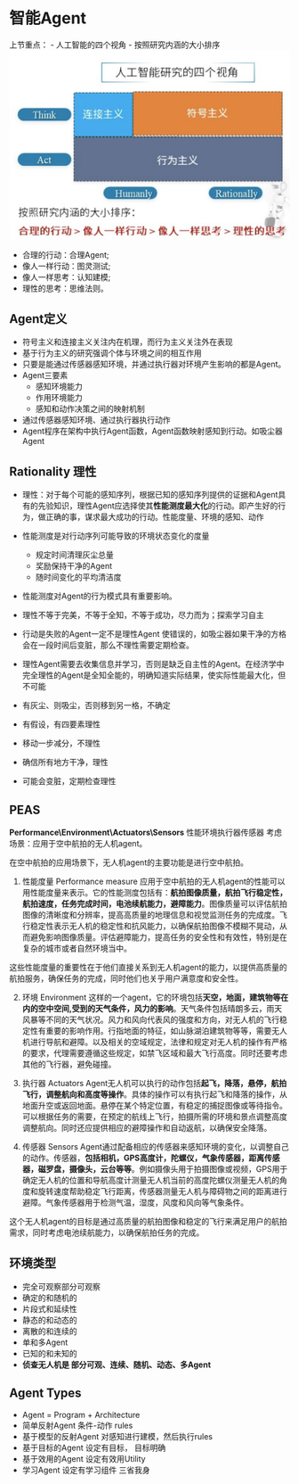 # 智能Agent
上节重点：
    - 人工智能的四个视角
    - 按照研究内涵的大小排序
![fig.1](/人工智能/image/第一部分/fig1.jpg)

- 合理的行动：合理Agent; 
- 像人一样行动：图灵测试; 
- 像人一样思考：认知建模; 
- 理性的思考：思维法则。

## Agent定义
- 符号主义和连接主义关注内在机理，而行为主义关注外在表现
- 基于行为主义的研究强调个体与环境之间的相互作用
- 只要是能通过传感器感知环境，并通过执行器对环境产生影响的都是Agent。
- Agent三要素
  - 感知环境能力
  - 作用环境能力
  - 感知和动作决策之间的映射机制
- 通过传感器感知环境、通过执行器执行动作
- Agent程序在架构中执行Agent函数，Agent函数映射感知到行动。如吸尘器Agent

## Rationality 理性
- 理性：对于每个可能的感知序列，根据已知的感知序列提供的证据和Agent具有的先验知识，理性Agent应选择使其**性能测度最大化**的行动。即产生好的行为，做正确的事，谋求最大成功的行动。性能度量、环境的感知、动作
- 性能测度是对行动序列可能导致的环境状态变化的度量
  - 规定时间清理灰尘总量
  - 奖励保持干净的Agent
  - 随时间变化的平均清洁度
- 性能测度对Agent的行为模式具有重要影响。
- 理性不等于完美，不等于全知，不等于成功，尽力而为；探索学习自主
- 行动是失败的Agent一定不是理性Agent 使错误的，如吸尘器如果干净的方格会在一段时间后变脏，那么不理性需要定期检查。
- 理性Agent需要去收集信息并学习，否则是缺乏自主性的Agent。在经济学中完全理性的Agent是全知全能的，明确知道实际结果，使实际性能最大化，但不可能

- 有灰尘、则吸尘，否则移到另一格，不确定
- 有假设，有四要素理性
- 移动一步减分，不理性
- 确信所有地方干净，理性
- 可能会变脏，定期检查理性

## PEAS 
**Performance\Environment\Actuators\Sensors**
性能环境执行器传感器
考虑场景：应用于空中航拍的无人机agent。

在空中航拍的应用场景下，无人机agent的主要功能是进行空中航拍。
1. 性能度量 Performance measure
应用于空中航拍的无人机agent的性能可以用性能度量来表示。它的性能测度包括有：**航拍图像质量，航拍飞行稳定性，航拍速度，任务完成时间，电池续航能力，避障能力**。图像质量可以评估航拍图像的清晰度和分辨率，提高高质量的地理信息和视觉监测任务的完成度。飞行稳定性表示无人机的稳定性和抗风能力，以确保航拍图像不模糊不晃动，从而避免影响图像质量。评估避障能力，提高任务的安全性和有效性，特别是在复杂的城市或者自然环境当中。

这些性能度量的重要性在于他们直接关系到无人机agent的能力，以提供高质量的航拍服务，确保任务的完成，同时他们也关乎用户满意度和安全性。

2. 环境 Environment
这样的一个agent，它的环境包括**天空，地面，建筑物等在内的空中空间,受到的天气条件，风力的影响**。天气条件包括晴朗多云，雨天风暴等不同的天气状况。风力和风向代表风的强度和方向，对无人机的飞行稳定性有重要的影响作用。行指地面的特征，如山脉湖泊建筑物等等，需要无人机进行导航和避障。以及相关的空域规定，法律和规定对无人机的操作有严格的要求，代理需要遵循这些规定，如禁飞区域和最大飞行高度。同时还要考虑其他的飞行器，避免碰撞。

3. 执行器 Actuators
Agent无人机可以执行的动作包括**起飞，降落，悬停，航拍飞行，调整航向和高度等操作**。具体的操作可以有执行起飞和降落的操作，从地面升空或返回地面。悬停在某个特定位置，有稳定的捕捉图像或等待指令。可以根据任务的需要，在预定的航线上飞行，拍摄所需的环境和景点调整高度调整航向。同时还应提供相应的避障操作和自动返航，以确保安全降落。

4. 传感器 Sensors
Agent通过配备相应的传感器来感知环境的变化，以调整自己的动作。传感器，**包括相机，GPS高度计，陀螺仪，气象传感器，距离传感器，磁罗盘，摄像头，云台等等**。例如摄像头用于拍摄图像或视频，GPS用于确定无人机的位置和导航高度计测量无人机当前的高度陀螺仪测量无人机的角度和旋转速度帮助稳定飞行距离，传感器测量无人机与障碍物之间的距离进行避障。气象传感器用于检测气温，湿度，风度和风向等气象条件。

这个无人机agent的目标是通过高质量的航拍图像和稳定的飞行来满足用户的航拍需求，同时考虑电池续航能力，以确保航拍任务的完成。

## 环境类型
- 完全可观察部分可观察
- 确定的和随机的
- 片段式和延续性
- 静态的和动态的
- 离散的和连续的
- 单和多Agent
- 已知的和未知的
- **侦查无人机是 部分可观、连续、随机、动态、多Agent**

## Agent Types
- Agent = Program + Architecture
- 简单反射Agent   条件-动作 rules
- 基于模型的反射Agent   对感知进行建模，然后执行rules
- 基于目标的Agent   设定有目标， 目标明确
- 基于效用的Agent   设定有效用Utility
- 学习Agent        设定有学习组件 三省我身